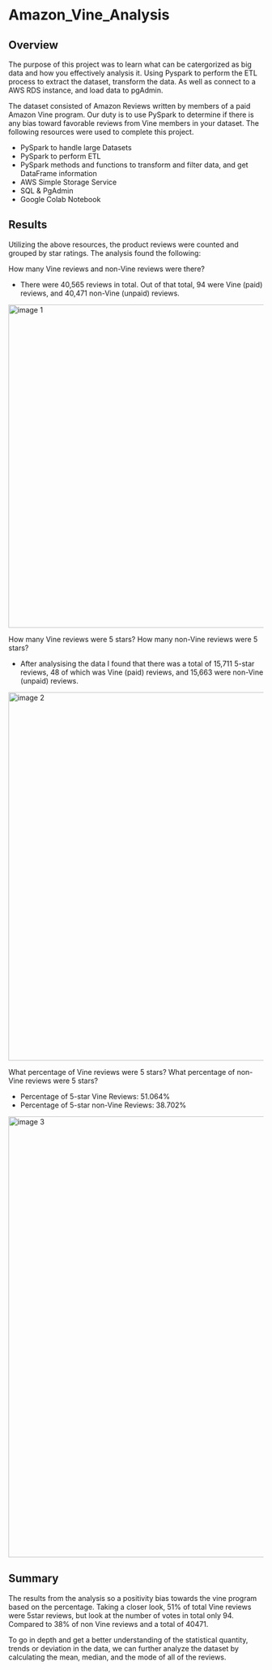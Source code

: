 # Amazon_Vine_Analysis


## Overview

The purpose of this project was to learn what can be catergorized as big data and how you effectively analysis it. Using Pyspark to perform the ETL process to extract the dataset, transform the data. As well as connect to a AWS RDS instance, and load data to pgAdmin.

The dataset consisted of Amazon Reviews written by members of a paid Amazon Vine program. Our duty is to use PySpark to determine if there is any bias toward favorable reviews from Vine members in your dataset. The following resources were used to complete this project.

   * PySpark to handle large Datasets
   * PySpark to perform ETL
   * PySpark methods and functions to transform and filter data, and get DataFrame information
   * AWS Simple Storage Service
   * SQL & PgAdmin
   * Google Colab Notebook


## Results

Utilizing the above resources, the product reviews were counted and grouped by star ratings. The analysis found the following:

How many Vine reviews and non-Vine reviews were there?

   * There were 40,565 reviews in total. Out of that total, 94 were Vine (paid) reviews, and 40,471 non-Vine (unpaid) reviews.


<img width="637" alt="image 1" src="https://user-images.githubusercontent.com/90155651/198793429-aadf8cf7-ddda-4bf2-a35e-3162a0426df6.png">


How many Vine reviews were 5 stars? How many non-Vine reviews were 5 stars?

   * After analysising the data I found that there was a total of 15,711 5-star reviews, 48 of which was Vine (paid) reviews, and 15,663 were non-Vine (unpaid) reviews.

<img width="726" alt="image 2" src="https://user-images.githubusercontent.com/90155651/198798533-3fe502f5-d962-4a59-9a1d-ae738e569fad.png">


What percentage of Vine reviews were 5 stars? What percentage of non-Vine reviews were 5 stars?

  * Percentage of 5-star Vine Reviews: 51.064%
  * Percentage of 5-star non-Vine Reviews: 38.702%

<img width="869" alt="image 3" src="https://user-images.githubusercontent.com/90155651/198801773-0d4fdf3a-0e94-454c-a0a7-cb94c96cbe8b.png">


## Summary

The results from the analysis so a positivity bias towards the vine program based on the percentage. Taking a closer look, 51% of total Vine reviews were 5star reviews, but look at the number of votes in total only 94. Compared to 38% of non Vine reviews and a total of 40471.

To go in depth and get a better understanding of the statistical quantity, trends or deviation in the data, we can further analyze the dataset by calculating the mean, median, and the mode of all of the reviews.
